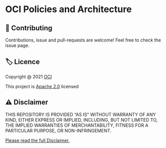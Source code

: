 # OCI Policies and Architecture
## 🤝 Contributing

Contributions, issue and pull-requests are welcome!
Feel free to check the issue page.

## 🏷️ Licence

Copyright @ 2021 [OCI](https://www.oc-i.org/)

This project is [Apache 2.0](https://github.com/Open-Credentialing-Initiative/spec-template/blob/main/LICENSE) licensed

## ⚠️ Disclaimer
THIS REPOSITORY IS PROVIDED “AS IS” WITHOUT WARRANTY OF ANY KIND, EITHER EXPRESS OR IMPLIED, INCLUDING, BUT NOT LIMITED TO, THE IMPLIED WARRANTIES OF MERCHANTABILITY, FITNESS FOR A PARTICULAR PURPOSE, OR NON-INFRINGEMENT.

[Please read the full Disclaimer.](https://github.com/Open-Credentialing-Initiative/spec-template/blob/main/OCI-Repository-Disclaimer.md)
